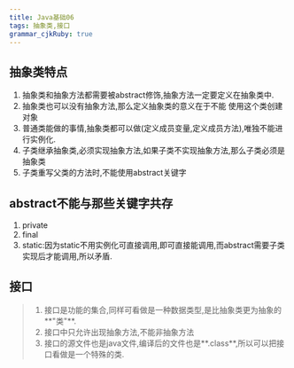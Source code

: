 ```yaml
---
title: Java基础06
tags: 抽象类,接口
grammar_cjkRuby: true
---
```


## 抽象类特点
1. 抽象类和抽象方法都需要被abstract修饰,抽象方法一定要定义在抽象类中.
2. 抽象类也可以没有抽象方法,那么定义抽象类的意义在于不能 使用这个类创建对象
3. 普通类能做的事情,抽象类都可以做(定义成员变量,定义成员方法),唯独不能进行实例化.
4. 子类继承抽象类,必须实现抽象方法,如果子类不实现抽象方法,那么子类必须是抽象类
5. 子类重写父类的方法时,不能使用abstract关键字

## abstract不能与那些关键字共存
1. private
2. final
3. static:因为static不用实例化可直接调用,即可直接能调用,而abstract需要子类实现后才能调用,所以矛盾.

## 接口

> 1. 接口是功能的集合,同样可看做是一种数据类型,是比抽象类更为抽象的**"类"**.
>  2. 接口中只允许出现抽象方法,不能非抽象方法
>  3. 接口的源文件也是java文件,编译后的文件也是**.class**,所以可以把接口看做是一个特殊的类.